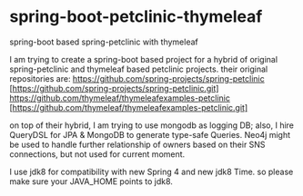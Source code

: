 spring-boot-petclinic-thymeleaf
===============================

spring-boot based spring-petclinic with thymeleaf

I am trying to create a spring-boot based project for a hybrid of original spring-petclinic and thymeleaf based petclinic projects.
their original repositories are:
https://github.com/spring-projects/spring-petclinic [https://github.com/spring-projects/spring-petclinic.git]
https://github.com/thymeleaf/thymeleafexamples-petclinic [https://github.com/thymeleaf/thymeleafexamples-petclinic.git]

on top of their hybrid, I am trying to use mongodb as logging DB; also, I hire QueryDSL for JPA & MongoDB to generate type-safe Queries.
Neo4j might be used to handle further relationship of owners based on their SNS connections, but not used for current moment.

I use jdk8 for compatibility with new Spring 4 and new jdk8 Time. so please make sure
your JAVA_HOME points to jdk8.


